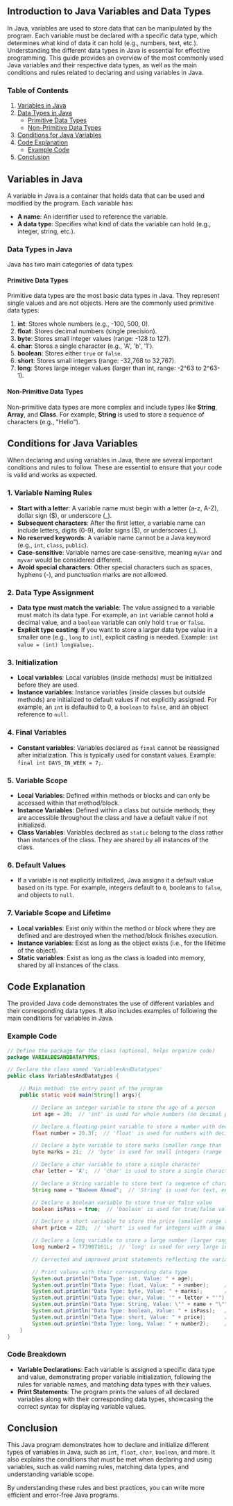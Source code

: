 ## Introduction to Java Variables and Data Types

In Java, variables are used to store data that can be manipulated by the program. Each variable must be declared with a specific data type, which determines what kind of data it can hold (e.g., numbers, text, etc.). Understanding the different data types in Java is essential for effective programming. This guide provides an overview of the most commonly used Java variables and their respective data types, as well as the main conditions and rules related to declaring and using variables in Java.

### Table of Contents

1. [Variables in Java](#variables-in-java)
2. [Data Types in Java](#data-types-in-java)
   - [Primitive Data Types](#primitive-data-types)
   - [Non-Primitive Data Types](#non-primitive-data-types)
3. [Conditions for Java Variables](#conditions-for-java-variables)
4. [Code Explanation](#code-explanation)
   - [Example Code](#example-code)
5. [Conclusion](#conclusion)

## Variables in Java

A variable in Java is a container that holds data that can be used and modified by the program. Each variable has:

- **A name**: An identifier used to reference the variable.
- **A data type**: Specifies what kind of data the variable can hold (e.g., integer, string, etc.).

### Data Types in Java

Java has two main categories of data types:

#### Primitive Data Types

Primitive data types are the most basic data types in Java. They represent single values and are not objects. Here are the commonly used primitive data types:

1. **int**: Stores whole numbers (e.g., -100, 500, 0).
2. **float**: Stores decimal numbers (single precision).
3. **byte**: Stores small integer values (range: -128 to 127).
4. **char**: Stores a single character (e.g., 'A', 'b', '1').
5. **boolean**: Stores either `true` or `false`.
6. **short**: Stores small integers (range: -32,768 to 32,767).
7. **long**: Stores large integer values (larger than int, range: -2^63 to 2^63-1).

#### Non-Primitive Data Types

Non-primitive data types are more complex and include types like **String**, **Array**, and **Class**. For example, **String** is used to store a sequence of characters (e.g., "Hello").

## Conditions for Java Variables

When declaring and using variables in Java, there are several important conditions and rules to follow. These are essential to ensure that your code is valid and works as expected.

### 1. **Variable Naming Rules**

- **Start with a letter**: A variable name must begin with a letter (a-z, A-Z), dollar sign ($), or underscore (\_).
- **Subsequent characters**: After the first letter, a variable name can include letters, digits (0-9), dollar signs ($), or underscores (\_).
- **No reserved keywords**: A variable name cannot be a Java keyword (e.g., `int`, `class`, `public`).
- **Case-sensitive**: Variable names are case-sensitive, meaning `myVar` and `myvar` would be considered different.
- **Avoid special characters**: Other special characters such as spaces, hyphens (-), and punctuation marks are not allowed.

### 2. **Data Type Assignment**

- **Data type must match the variable**: The value assigned to a variable must match its data type. For example, an `int` variable cannot hold a decimal value, and a `boolean` variable can only hold `true` or `false`.
- **Explicit type casting**: If you want to store a larger data type value in a smaller one (e.g., `long` to `int`), explicit casting is needed. Example: `int value = (int) longValue;`.

### 3. **Initialization**

- **Local variables**: Local variables (inside methods) must be initialized before they are used.
- **Instance variables**: Instance variables (inside classes but outside methods) are initialized to default values if not explicitly assigned. For example, an `int` is defaulted to 0, a `boolean` to `false`, and an object reference to `null`.

### 4. **Final Variables**

- **Constant variables**: Variables declared as `final` cannot be reassigned after initialization. This is typically used for constant values. Example: `final int DAYS_IN_WEEK = 7;`.

### 5. **Variable Scope**

- **Local Variables**: Defined within methods or blocks and can only be accessed within that method/block.
- **Instance Variables**: Defined within a class but outside methods; they are accessible throughout the class and have a default value if not initialized.
- **Class Variables**: Variables declared as `static` belong to the class rather than instances of the class. They are shared by all instances of the class.

### 6. **Default Values**

- If a variable is not explicitly initialized, Java assigns it a default value based on its type. For example, integers default to `0`, booleans to `false`, and objects to `null`.

### 7. **Variable Scope and Lifetime**

- **Local variables**: Exist only within the method or block where they are defined and are destroyed when the method/block finishes execution.
- **Instance variables**: Exist as long as the object exists (i.e., for the lifetime of the object).
- **Static variables**: Exist as long as the class is loaded into memory, shared by all instances of the class.

## Code Explanation

The provided Java code demonstrates the use of different variables and their corresponding data types. It also includes examples of following the main conditions for variables in Java.

### Example Code

```java
// Define the package for the class (optional, helps organize code)
package VARIALBESANDDATATYPES;

// Declare the class named 'VariablesAndDatatypes'
public class VariablesAndDatatypes {

    // Main method: the entry point of the program
    public static void main(String[] args){

        // Declare an integer variable to store the age of a person
        int age = 20;  // 'int' is used for whole numbers (no decimal places)

        // Declare a floating-point variable to store a number with decimals
        float number = 20.3f;  // 'float' is used for numbers with decimals, and 'f' is added to specify it's a float

        // Declare a byte variable to store marks (smaller range than 'int')
        byte marks = 21;  // 'byte' is used for small integers (range -128 to 127)

        // Declare a char variable to store a single character
        char letter = 'A';  // 'char' is used to store a single character enclosed in single quotes

        // Declare a String variable to store text (a sequence of characters)
        String name = "Nadeem Ahmad";  // 'String' is used for text, enclosed in double quotes

        // Declare a boolean variable to store true or false value
        boolean isPass = true;  // 'boolean' is used for true/false values

        // Declare a short variable to store the price (smaller range than 'int')
        short price = 220;  // 'short' is used for integers with a smaller range (-32,768 to 32,767)

        // Declare a long variable to store a large number (larger range than 'int')
        long number2 = 773987161L;  // 'long' is used for very large integers, and 'L' is added to specify it's a long

        // Corrected and improved print statements reflecting the variable names and data types

        // Print values with their corresponding data type
        System.out.println("Data Type: int, Value: " + age);           // Print age (int)
        System.out.println("Data Type: float, Value: " + number);     // Print floating-point number (float)
        System.out.println("Data Type: byte, Value: " + marks);       // Print marks (byte)
        System.out.println("Data Type: char, Value: '" + letter + "'");  // Print character (char)
        System.out.println("Data Type: String, Value: \"" + name + "\""); // Print name (String)
        System.out.println("Data Type: boolean, Value: " + isPass);   // Print pass status (boolean)
        System.out.println("Data Type: short, Value: " + price);      // Print price (short)
        System.out.println("Data Type: long, Value: " + number2);     // Print large number (long)
    }
}
```

### Code Breakdown

- **Variable Declarations**: Each variable is assigned a specific data type and value, demonstrating proper variable initialization, following the rules for variable names, and matching data types with their values.
- **Print Statements**: The program prints the values of all declared variables along with their corresponding data types, showcasing the correct syntax for displaying variable values.

## Conclusion

This Java program demonstrates how to declare and initialize different types of variables in Java, such as `int`, `float`, `char`, `boolean`, and more. It also explains the conditions that must be met when declaring and using variables, such as valid naming rules, matching data types, and understanding variable scope.

By understanding these rules and best practices, you can write more efficient and error-free Java programs.
